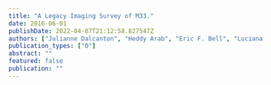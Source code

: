 ```yaml
---
title: "A Legacy Imaging Survey of M33."
date: 2016-06-01
publishDate: 2022-04-07T21:12:58.827547Z
authors: ["Julianne Dalcanton", "Heddy Arab", "Eric F. Bell", "Luciana C. Bianchi", "Martha L. Boyer", "Yumi Choi", "Andrew Eugene Dolphin", "Morgan Fouesneau", "Karoline Gilbert", "Leo Girardi", "Karl D. Gordon", "Brent Groves", "Puragra Guhathakurta", "Lent Clifton Johnson", "Dustin Lang", "Tod R. Lauer", "Adam Leroy", "Alexia R. Lewis", "Hans-Walter R. Rix", "Philip A. Rosenfield", "Erik Rosolowsky", "Karin Marie Sandstrom", "Andreas Schruba", "Anil C. Seth", "Evan D. Skillman", "Daniel R. Weisz", "Benjamin F. Williams"]
publication_types: ["0"]
abstract: ""
featured: false
publication: ""
---
```


